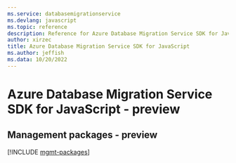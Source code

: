 ```yaml
---
ms.service: databasemigrationservice
ms.devlang: javascript
ms.topic: reference
description: Reference for Azure Database Migration Service SDK for JavaScript
author: xirzec
title: Azure Database Migration Service SDK for JavaScript
ms.author: jeffish
ms.data: 10/20/2022
---
```

# Azure Database Migration Service SDK for JavaScript - preview

## Management packages - preview
[!INCLUDE [mgmt-packages](database-migration-service-mgmt-index.md)]